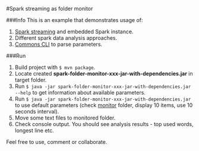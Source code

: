 #Spark streaming as folder monitor

###Info
This is an example that demonstrates usage of:

 1. [Spark streaming](http://spark.apache.org/streaming/) and embedded Spark instance.   
 2. Different spark data analysis approaches.        
 3. [Commons CLI](https://commons.apache.org/proper/commons-cli/) to parse parameters.   

###Run

 1. Build project with ```$ mvn package```.   
 2. Locate created **spark-folder-monitor-xxx-jar-with-dependencies.jar** in target folder.
 3. Run ```$ java -jar spark-folder-monitor-xxx-jar-with-dependencies.jar --help``` to get information about available parameters.   
 4. Run ```$ java -jar spark-folder-monitor-xxx-jar-with-dependencies.jar``` to use default parameters (check [monitor](./monitor) folder, display 10 items, use 10 seconds interval).    
 5. Move some text files to monitored folder.   
 6. Check console output. You should see analysis results - top used words, longest line etc.      
 
Feel free to use, comment or collaborate. 
     
